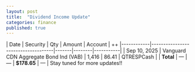 ```yaml
---
layout: post
title:  "Dividend Income Update"
categories: finance
published: true
---
```

| Date       | Security                           | Qty   | Amount | Account   |
++
|------------|------------------------------------|-------|--------|-----------|
| Sep 10, 2025 | Vanguard CDN Aggregate Bond Ind (VAB) | 1,416 | 86.41  | QTRESPCash |
| **Total**  | —                                  | —     | **$178.65** | —         |
Stay tuned for more updates!!